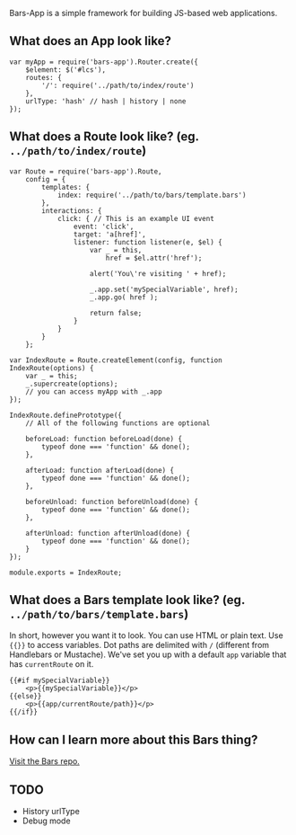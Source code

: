 Bars-App is a simple framework for building JS-based web applications.

## What does an App look like?
```
var myApp = require('bars-app').Router.create({
    $element: $('#lcs'),
    routes: {
        '/': require('../path/to/index/route')
    },
    urlType: 'hash' // hash | history | none
});
```

## What does a Route look like? (eg. `../path/to/index/route`)
```
var Route = require('bars-app').Route,
    config = {
        templates: {
            index: require('../path/to/bars/template.bars')
        },
        interactions: {
            click: { // This is an example UI event
                event: 'click',
                target: 'a[href]',
                listener: function listener(e, $el) {
                    var _ = this,
                        href = $el.attr('href');

                    alert('You\'re visiting ' + href);

                    _.app.set('mySpecialVariable', href);
                    _.app.go( href );

                    return false;
                }
            }
        }
    };

var IndexRoute = Route.createElement(config, function IndexRoute(options) {
    var _ = this;
    _.supercreate(options);
    // you can access myApp with _.app
});

IndexRoute.definePrototype({
    // All of the following functions are optional

    beforeLoad: function beforeLoad(done) {
        typeof done === 'function' && done();
    },

    afterLoad: function afterLoad(done) {
        typeof done === 'function' && done();
    },

    beforeUnload: function beforeUnload(done) {
        typeof done === 'function' && done();
    },

    afterUnload: function afterUnload(done) {
        typeof done === 'function' && done();
    }
});

module.exports = IndexRoute;
```

## What does a Bars template look like? (eg. `../path/to/bars/template.bars`)

In short, however you want it to look. You can use HTML or plain text. Use `{{}}` to access variables. Dot paths are delimited with `/` (different from Handlebars or Mustache). We've set you up with a default `app` variable that has `currentRoute` on it.

```
{{#if mySpecialVariable}}
    <p>{{mySpecialVariable}}</p>
{{else}}
    <p>{{app/currentRoute/path}}</p>
{{/if}}
```

## How can I learn more about this Bars thing?
[Visit the Bars repo.](https://github.com/Mike96Angelo/Bars)

## TODO
- History urlType
- Debug mode
